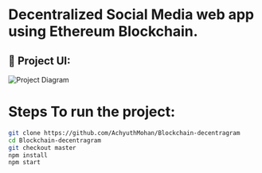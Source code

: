 # Decentralized Social Media web app using Ethereum Blockchain.


 ## 🔧 Project UI:
![Project Diagram](https://github.com/AchyuthMohan/Blockchain-decentragram/blob/master/public/images/Screenshot%20(24).png) 
# Steps To run the project:
```bash
git clone https://github.com/AchyuthMohan/Blockchain-decentragram
cd Blockchain-decentragram
git checkout master
npm install
npm start
```
